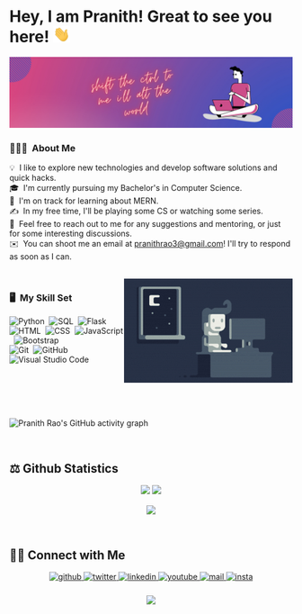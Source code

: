 # Hey, I am Pranith! Great to see you here! <img src="/src/wave.gif" width="30px">

<img src="/src/Cover2.png">

### 👨🏻‍💻 &nbsp;About Me

💡 &nbsp;I like to explore new technologies and develop software solutions and quick hacks.\
🎓 &nbsp;I'm currently pursuing my Bachelor's in Computer Science.\
🌱 &nbsp;I'm on track for learning about MERN.\
✍️ &nbsp;In my free time, I'll be playing some CS or watching some series.\
💬 &nbsp;Feel free to reach out to me for any suggestions and mentoring, or just for some interesting discussions.\
✉️ &nbsp;You can shoot me an email at pranithrao3@gmail.com! I'll try to respond as soon as I can.
<!--📄 &nbsp;Please have a look at my [Résumé](https://www.adityavsingh.com/resume.html) for more details about me. I'm open to feedback and suggestions!-->

<br/>

<img alt="Night Coding" src="/src/Night-Coding.gif" align="right"/>

### 🖥️ &nbsp;My Skill Set 

![Python](https://img.shields.io/badge/-Python-05122A?style=flat&logo=python)&nbsp;
![SQL](https://img.shields.io/badge/-SQL-05122A?style=flat&logo=MySQL)&nbsp;
![Flask](https://img.shields.io/badge/-Flask-05122A?style=flat&logo=flask)&nbsp;
![HTML](https://img.shields.io/badge/-HTML-05122A?style=flat&logo=HTML5)&nbsp;
![CSS](https://img.shields.io/badge/-CSS-05122A?style=flat&logo=CSS3&logoColor=1572B6)&nbsp;
![JavaScript](https://img.shields.io/badge/-JavaScript-05122A?style=flat&logo=javascript)&nbsp;
![Bootstrap](https://img.shields.io/badge/-Bootstrap-05122A?style=flat&logo=bootstrap&logoColor=563D7C)\
![Git](https://img.shields.io/badge/-Git-05122A?style=flat&logo=git)&nbsp;
![GitHub](https://img.shields.io/badge/-GitHub-05122A?style=flat&logo=github)&nbsp;
![Visual Studio Code](https://img.shields.io/badge/-Visual%20Studio%20Code-05122A?style=flat&logo=visual-studio-code&logoColor=007ACC)&nbsp;

<br/><br/><br/><br/>

![Pranith Rao's GitHub activity graph](https://activity-graph.herokuapp.com/graph?username=pranith-rao&theme=rogue)

<br/>

## ⚖️ Github Statistics 

<p align="center">
  <img width="48%" src="https://github-readme-stats.vercel.app/api?username=pranith-rao&show_icons=true&hide_border=true&theme=radical" />
  <img width="48%" src="https://github-readme-streak-stats.herokuapp.com/?user=pranith-rao&hide_border=true&theme=radical" />
</p>
<p align="center">
<img src="https://github-readme-stats.vercel.app/api/top-langs/?username=pranith-rao&hide_border=true&theme=radical" align="center"/>
</p>

<br/>

## 🤝🏻 Connect with Me 
<div align="center">
<a href="https://github.com/pranith-rao" target="_blank">
<img src=https://img.shields.io/badge/github-%2324292e.svg?&style=for-the-badge&logo=github&logoColor=white alt=github style="margin-bottom: 5px;" />
</a>
<a href="https://twitter.com/rao_pranith" target="_blank">
<img src=https://img.shields.io/badge/twitter-%2300acee.svg?&style=for-the-badge&logo=twitter&logoColor=white alt=twitter style="margin-bottom: 5px;" />
</a>
<a href="https://www.linkedin.com/in/pranith-rao-036a821a5/" target="_blank">
<img src=https://img.shields.io/badge/linkedin-%231E77B5.svg?&style=for-the-badge&logo=linkedin&logoColor=white alt=linkedin style="margin-bottom: 5px;" />
</a>
<a href="https://www.youtube.com/channel/UCAMfqItwsVqhrv-Gv5a_kmA/videos" target="_blank">
<img src=https://img.shields.io/badge/youtube-%23EE4831.svg?&style=for-the-badge&logo=youtube&logoColor=white alt=youtube style="margin-bottom: 5px;" />
</a>
<a href="mailto:pranithrao3@gmail.com" target="_blank">
<img src=https://img.shields.io/badge/Gmail-D14836?style=for-the-badge&logo=gmail&logoColor=white alt=mail style="margin-bottom: 5px;" />
</a> 
<a href="https://instagram.com/pranith.rao">
<img src=https://img.shields.io/badge/Instagram-E4405F?style=for-the-badge&logo=Instagram&logoColor=white alt=insta style="margin-bottom: 5px;"/>
</a>
</div>  

<br/>
<div align="center">
<img src="https://komarev.com/ghpvc/?username=pranith-rao&label=PROFILE+VIEWS&color=green&style=flat-square" align="center" />
</div>
